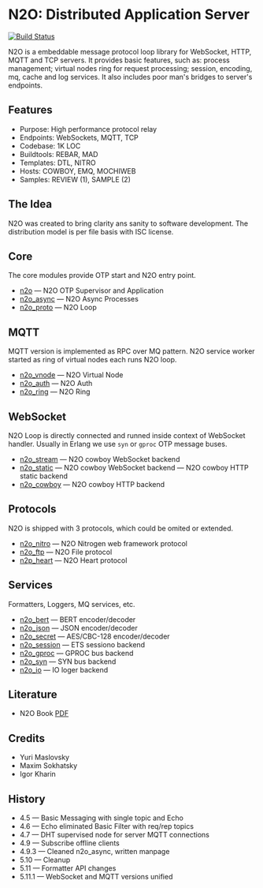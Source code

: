 N2O: Distributed Application Server
===================================

[![Build Status](https://travis-ci.org/synrc/mqtt.svg?branch=master)](https://travis-ci.org/synrc/mqtt)

N2O is a embeddable message protocol loop library for
WebSocket, HTTP, MQTT and TCP servers. It provides basic
features, such as: process management; virtual nodes ring for
request processing; session, encoding, mq, cache and log services.
It also includes poor man's bridges to server's endpoints.

Features
--------

* Purpose: High performance protocol relay
* Endpoints: WebSockets, MQTT, TCP
* Codebase: 1K LOC
* Buildtools: REBAR, MAD
* Templates: DTL, NITRO
* Hosts: COWBOY, EMQ, MOCHIWEB
* Samples: REVIEW (1), SAMPLE (2)

The Idea
--------

N2O was created to bring clarity ans sanity to software development.
The distribution model is per file basis with ISC license.

Core
----

The core modules provide OTP start and N2O entry point.

* [n2o](https://mqtt.n2o.space/man/n2o.htm) — N2O OTP Supervisor and Application
* [n2o_async](https://mqtt.n2o.space/man/n2o_async.htm) — N2O Async Processes
* [n2o_proto](https://mqtt.n2o.space/man/n2o_proto.htm) — N2O Loop

MQTT
----

MQTT version is implemented as RPC over MQ pattern.
N2O service worker started as ring of virtual nodes each runs N2O loop.

* [n2o_vnode]() — N2O Virtual Node
* [n2o_auth]() — N2O Auth
* [n2o_ring]() — N2O Ring

WebSocket
---------

N2O Loop is directly connected and runned inside context of WebSocket handler.
Usually in Erlang we use `syn` or `gproc` OTP message buses.

* [n2o_stream](https://mqtt.n2o.space/man/n2o_stream.htm) — N2O cowboy WebSocket backend
* [n2o_static]() — N2O cowboy WebSocket backend — N2O cowboy HTTP static backend
* [n2o_cowboy]() — N2O cowboy HTTP backend

Protocols
---------

N2O is shipped with 3 protocols, which could be omited or extended.

* [n2o_nitro](https://mqtt.n2o.space/man/n2o_nitro.htm) — N2O Nitrogen web framework protocol
* [n2o_ftp](https://mqtt.n2o.space/man/n2o_ftp.htm) — N2O File protocol
* [n2p_heart](https://mqtt.n2o.space/man/n2o_heart.htm) — N2O Heart protocol

Services
--------

Formatters, Loggers, MQ services, etc.

* [n2o_bert]() — BERT encoder/decoder
* [n2o_json]() — JSON encoder/decoder
* [n2o_secret]()  — AES/CBC-128 encoder/decoder
* [n2o_session]() — ETS sessiono backend
* [n2o_gproc]() — GPROC bus backend
* [n2o_syn]() — SYN bus backend
* [n2o_io]() — IO loger backend

Literature
----------

* N2O Book [PDF](http://synrc.com/apps/n2o/doc/book.pdf)

Credits
-------

* Yuri Maslovsky
* Maxim Sokhatsky
* Igor Kharin

History
-------

* 4.5 — Basic Messaging with single topic and Echo
* 4.6 — Echo eliminated Basic Filter with req/rep topics
* 4.7 — DHT supervised node for server MQTT connections
* 4.9 — Subscribe offline clients
* 4.9.3 — Cleaned n2o_async, written manpage
* 5.10 — Cleanup
* 5.11 — Formatter API changes
* 5.11.1 — WebSocket and MQTT versions unified
